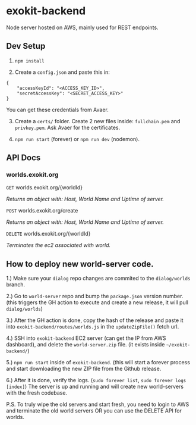 # exokit-backend

Node server hosted on AWS, mainly used for REST endpoints.

## Dev Setup

1. `npm install`

2. Create a `config.json` and paste this in: 

```
{
    "accessKeyId": "<ACCESS_KEY_ID>",
    "secretAccessKey": "<SECRET_ACCESS_KEY>"
}
```

You can get these credentials from Avaer.

3. Create a `certs/` folder. Create 2 new files inside: `fullchain.pem` and `privkey.pem`. Ask Avaer for the certificates.

4. `npm run start` (forever) or `npm run dev` (nodemon).

## API Docs

### worlds.exokit.org

`GET` worlds.exokit.org/{worldId}

*Returns an object with: Host, World Name and Uptime of server.*

`POST` worlds.exokit.org/create

*Returns an object with: Host, World Name and Uptime of server.*

`DELETE` worlds.exokit.org/{worldId}

*Terminates the ec2 associated with world.*

## How to deploy new world-server code.

1.) Make sure your `dialog` repo changes are commited to the `dialog/worlds` branch.

2.) Go to `world-server` repo and bump the `package.json` version number. (this triggers the GH action to execute and create a new release, it will pull `dialog/worlds`)

3.) After the GH action is done, copy the hash of the release and paste it into `exokit-backend/routes/worlds.js` in the `updateZipFile()` fetch url.

4.) SSH into `exokit-backend` EC2 server (can get the IP from AWS dashboard), and delete the `world-server.zip` file. (it exists inside `~/exokit-backend/`)

5.) `npm run start` inside of `exokit-backend`. (this will start a forever process and start downloading the new ZIP file from the Github release.

6.) After it is done, verify the logs. (`sudo forever list`, `sudo forever logs [index]`) The server is up and running and will create new world-servers with the fresh codebase.

P.S. To truly wipe the old servers and start fresh, you need to login to AWS and terminate the old world servers OR you can use the DELETE API for worlds.

